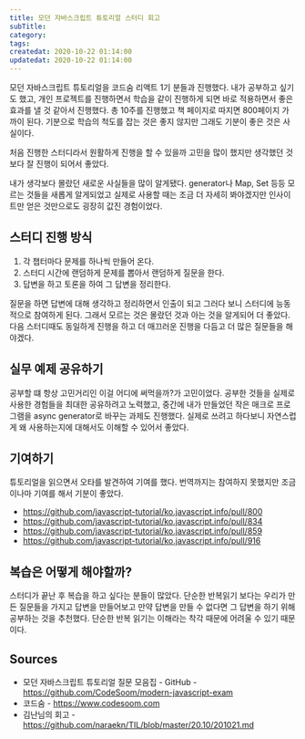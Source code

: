 ```yaml
---
title: 모던 자바스크립트 튜토리얼 스터디 회고
subTitle:
category:
tags:
createdat: 2020-10-22 01:14:00
updatedat: 2020-10-22 01:14:00
---
```


모던 자바스크립트 튜토리얼을 코드숨 리액트 1기 분들과 진행했다. 내가 공부하고 싶기도 했고, 개인 프로젝트를 진행하면서 학습을 같이 진행하게 되면 바로 적용하면서 좋은 효과를 낼 것 같아서 진행했다. 총 10주를 진행했고 책 페이지로 따지면 800페이지 가까이 된다. 기분으로 학습의 척도를 잡는 것은 좋지 않지만 그래도 기분이 좋은 것은 사실이다.  

처음 진행한 스터디라서 원활하게 진행을 할 수 있을까 고민을 많이 했지만 생각했던 것 보다 잘 진행이 되어서 좋았다.  

내가 생각보다 몰랐던 새로운 사실들을 많이 알게됐다. generator나 Map, Set 등등 모르는 것들을 새롭게 알게되었고 실제로 사용할 때는 조금 더 자세히 봐야겠지만 인사이트만 얻은 것만으로도 굉장히 값진 경험이었다.

## 스터디 진행 방식

1. 각 챕터마다 문제를 하나씩 만들어 온다.
2. 스터디 시간에 랜덤하게 문제를 뽑아서 랜덤하게 질문을 한다.
3. 답변을 하고 토론을 하여 그 답변을 정리한다.

질문을 하면 답변에 대해 생각하고 정리하면서 인출이 되고 그러다 보니 스터디에 능동적으로 참여하게 된다. 그래서 모르는 것은 몰랐던 것과 아는 것을 알게되어 더 좋았다. 다음 스터디때도 동일하게 진행을 하고 더 매끄러운 진행을 다듬고 더 많은 질문들을 해야겠다.

## 실무 예제 공유하기

공부할 떄 항상 고민거리인 이걸 어디에 써먹을까?가 고민이었다. 공부한 것들을 실제로 사용한 경험들을 최대한 공유하려고 노력했고, 중간에 내가 만들었던 작은 매크로 프로그램을 async generator로 바꾸는 과제도 진행했다. 실제로 쓰려고 하다보니 자연스럽게 왜 사용하는지에 대해서도 이해할 수 있어서 좋았다.

## 기여하기

튜토리얼을 읽으면서 오타를 발견하여 기여를 했다. 번역까지는 참여하지 못했지만 조금이나마 기여를 해서 기분이 좋았다.

* <https://github.com/javascript-tutorial/ko.javascript.info/pull/800>
* <https://github.com/javascript-tutorial/ko.javascript.info/pull/834>
* <https://github.com/javascript-tutorial/ko.javascript.info/pull/859>
* <https://github.com/javascript-tutorial/ko.javascript.info/pull/916>

## 복습은 어떻게 해야할까?

스터디가 끝난 후 복습을 하고 싶다는 분들이 많았다. 단순한 반복읽기 보다는 우리가 만든 질문들을 가지고 답변을 만들어보고 만약 답변을 만들 수 없다면 그 답변을 하기 위해 공부하는 것을 추천했다. 단순한 반복 읽기는 이해라는 착각 때문에 어려울 수 있기 때문이다.

## Sources

* 모던 자바스크립트 튜토리얼 질문 모음집 - GitHub - <https://github.com/CodeSoom/modern-javascript-exam>
* 코드숨 - <https://www.codesoom.com>
* 김난님의 회고 - <https://github.com/naraekn/TIL/blob/master/20.10/201021.md>
